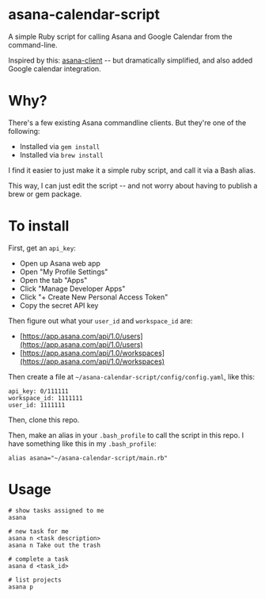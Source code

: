 # asana-calendar-script

A simple Ruby script for calling Asana and Google Calendar from the command-line.

Inspired by this: [asana-client](https://github.com/tmacwill/asana-client) -- but dramatically simplified, and also added Google calendar integration.

# Why?

There's a few existing Asana commandline clients. But they're one of the following:

- Installed via `gem install`
- Installed via `brew install`

I find it easier to just make it a simple ruby script, and call it via a Bash alias.

This way, I can just edit the script -- and not worry about having to publish a brew or gem package.

# To install

First, get an `api_key`:

- Open up Asana web app
- Open "My Profile Settings"
- Open the tab "Apps"
- Click "Manage Developer Apps"
- Click "+ Create New Personal Access Token"
- Copy the secret API key

Then figure out what your `user_id` and `workspace_id` are:

- [https://app.asana.com/api/1.0/users](https://app.asana.com/api/1.0/users)
- [https://app.asana.com/api/1.0/workspaces](https://app.asana.com/api/1.0/workspaces)

Then create a file at `~/asana-calendar-script/config/config.yaml`, like this:

	api_key: 0/111111
	workspace_id: 1111111
	user_id: 1111111

Then, clone this repo.

Then, make an alias in your `.bash_profile` to call the script in this repo. I have something like this in my `.bash_profile`:

	alias asana="~/asana-calendar-script/main.rb"

# Usage

    # show tasks assigned to me
    asana
    
    # new task for me
    asana n <task description>
    asana n Take out the trash
    
    # complete a task
    asana d <task_id>
    
    # list projects
    asana p
